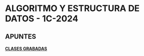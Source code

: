 #  ALGORITMO Y ESTRUCTURA DE DATOS - 1C-2024
## APUNTES
####  [CLASES GRABADAS](hhttps://youtu.be/QEKMeJBqBkEttp:// "CLASES GRABADAS")

